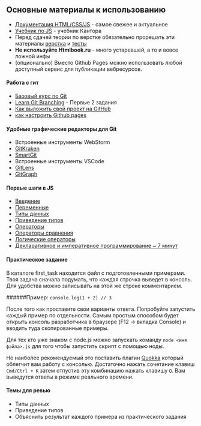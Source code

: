 ## Основные материалы к использованию

- [Документация HTML/CSS/JS](https://developer.mozilla.org/ru/) - самое свежее и актуальное
- [Учебник по JS](https://learn.javascript.ru/) - учебник Кантора
- Перед сдачей теории по верстке обязательно прорешать эти материалы [верстка](https://webref.ru/index.php/individual) и [тесты](https://webref.ru/index.php/quiz)
- **Не используйте Htmlbook.ru** - много устаревшей, а то и вовсе ложной инфы
- (опционально) Вместо Github Pages можно использовать любой доступный сервис для публикации вебресурсов.

#### Работа с гит

- [Базовый курс по Git](https://www.youtube.com/playlist?list=PLIU76b8Cjem5B3sufBJ_KFTpKkMEvaTQR)
- [Learn Git Branching](https://learngitbranching.js.org/) - Первые 2 задания
- [Как выложить свой проект на GitHub](https://maxsite.org/page/how-to-put-your-project-on-github-com)
- [как настроить Github pages](https://developer.mozilla.org/ru/docs/Learn/Common_questions/Using_Github_pages)

#### Удобные графические редакторы для Git

- Встроенные инструменты WebStorm
- [GitKraken](https://www.gitkraken.com/)
- [SmartGit](https://www.syntevo.com/smartgit/)
- Встроенные инструменты VSCode
- [GitLens](https://marketplace.visualstudio.com/items?itemName=eamodio.gitlens)
- [GitGraph](https://marketplace.visualstudio.com/items?itemName=mhutchie.git-graph)

#### Первые шаги в JS

- [Введение](https://learn.javascript.ru/intro)
- [Переменные](https://learn.javascript.ru/variables)
- [Типы данных](https://learn.javascript.ru/types)
- [Приведение типов](https://learn.javascript.ru/type-conversions)
- [Операторы](https://learn.javascript.ru/operators)
- [Операторы сравнения](https://learn.javascript.ru/comparison)
- [Логические операторы](https://learn.javascript.ru/logical-operators)
- [Декларативное и императивное программирование ~ 7 минут](https://youtu.be/rjbt2ga7Ezk)

#### Практическое задание

В каталоге first_task находится файл с подготовленными примерами. Твоя задача сначала подумать, что каждая строчка выведет в консоль. Для удобства можно записывать на этой же строке комментарием.

######Пример:
`console.log(1 + 2) // 3`

После того как проставите свои варианты ответа. Попробуйте запустить каждый пример по отдельности. Самым простым способом будет открыть консоль разработчика в браузере (F12 -> вкладка Console) и вводить туда скопированные примеры.

Для тех кто уже знаком с node.js можно запускать команду `node <имя файла>.js` для того чтобы запустить скрипт с помощью ноды.

Но наиболее рекомендуемый это поставить плагин [Quokka](https://marketplace.visualstudio.com/items?itemName=WallabyJs.quokka-vscode) который облегчит вам работу с консолью. Достаточно нажать сочетание клавиш `Cmd/Ctrl + K` затем отпустив эту комбинацию нажать клавишу `Q`. Вам выведутся ответы в режиме реального времени.

#### Темы для ревью

- Типы данных
- Приведение типов
- Объяснить результат каждого примера из практического задания
